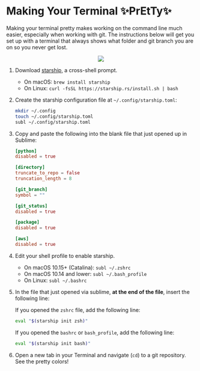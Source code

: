 # Making Your Terminal ✨PrEtTy✨

Making your terminal pretty makes working on the command line much easier, especially when working with git.
The instructions below will get you set up with a terminal that always shows what folder and git branch you are
on so you never get lost.

<p align="center">
  <img src="https://i.imgur.com/g0mvFWa.gif">
</p>

1. Download [starship](https://starship.rs/), a cross-shell prompt.

    - On macOS: `brew install starship`
    - On Linux: `curl -fsSL https://starship.rs/install.sh | bash`

2. Create the starship configuration file at `~/.config/starship.toml`:

    ```bash
    mkdir ~/.config
    touch ~/.config/starship.toml
    subl ~/.config/starship.toml
    ```

3. Copy and paste the following into the blank file that just opened up in Sublime:
    
    ```toml
    [python]
    disabled = true
    
    [directory]
    truncate_to_repo = false
    truncation_length = 8
    
    [git_branch]
    symbol = ""
    
    [git_status]
    disabled = true
    
    [package]
    disabled = true
    
    [aws]
    disabled = true
    ```

4. Edit your shell profile to enable starship.

    - On macOS 10.15+ (Catalina): `subl ~/.zshrc`
    - On macOS 10.14 and lower: `subl ~/.bash_profile`
    - On Linux: `subl ~/.bashrc`

5. In the file that just opened via sublime, **at the end of the file**, insert the following line:
    
    If you opened the `zshrc` file, add the following line:
    ```bash
    eval "$(starship init zsh)"
    ```
    
    If you opened the `bashrc` or `bash_profile`, add the following line:
    
    ```bash
    eval "$(starship init bash)"
    ```

6. Open a new tab in your Terminal and navigate (`cd`) to a git repository. See the pretty colors!
